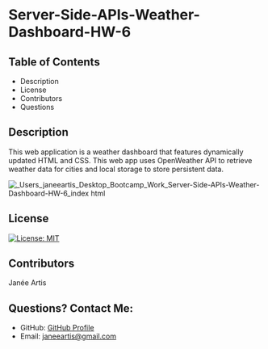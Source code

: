 # Server-Side-APIs-Weather-Dashboard-HW-6

## Table of Contents
* Description
* License
* Contributors
* Questions
  
  
## Description
This web application is a weather dashboard that features dynamically updated HTML and CSS. This web app uses OpenWeather API to retrieve weather data for cities and local storage to store persistent data.

![_Users_janeeartis_Desktop_Bootcamp_Work_Server-Side-APIs-Weather-Dashboard-HW-6_index html](https://user-images.githubusercontent.com/78391244/118425300-22c2d980-b686-11eb-8438-3d455e8d22df.png)

  
## License
[![License: MIT](https://img.shields.io/badge/License-MIT-yellow.svg)](https://opensource.org/licenses/MIT)
  
## Contributors
Janée Artis
  
## Questions? Contact Me:
* GitHub: [GitHub Profile](https://github.com/janeeart)
* Email: janeeartis@gmail.com

